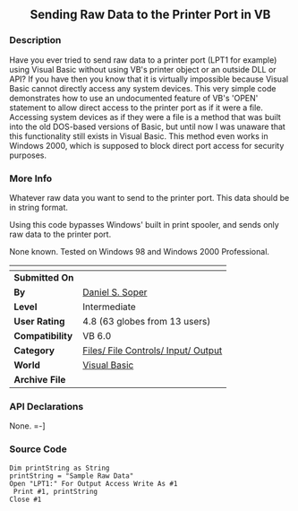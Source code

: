 ﻿<div align="center">

## Sending Raw Data to the Printer Port in VB


</div>

### Description

Have you ever tried to send raw data to a printer port (LPT1 for example) using Visual Basic without using VB's printer object or an outside DLL or API? If you have then you know that it is virtually impossible because Visual Basic cannot directly access any system devices. This very simple code demonstrates how to use an undocumented feature of VB's 'OPEN' statement to allow direct access to the printer port as if it were a file. Accessing system devices as if they were a file is a method that was built into the old DOS-based versions of Basic, but until now I was unaware that this functionality still exists in Visual Basic. This method even works in Windows 2000, which is supposed to block direct port access for security purposes.
 
### More Info
 
Whatever raw data you want to send to the printer port. This data should be in string format.

Using this code bypasses Windows' built in print spooler, and sends only raw data to the printer port.

None known. Tested on Windows 98 and Windows 2000 Professional.


<span>             |<span>
---                |---
**Submitted On**   |
**By**             |[Daniel S\. Soper](https://github.com/Planet-Source-Code/PSCIndex/blob/master/ByAuthor/daniel-s-soper.md)
**Level**          |Intermediate
**User Rating**    |4.8 (63 globes from 13 users)
**Compatibility**  |VB 6\.0
**Category**       |[Files/ File Controls/ Input/ Output](https://github.com/Planet-Source-Code/PSCIndex/blob/master/ByCategory/files-file-controls-input-output__1-3.md)
**World**          |[Visual Basic](https://github.com/Planet-Source-Code/PSCIndex/blob/master/ByWorld/visual-basic.md)
**Archive File**   |[](https://github.com/Planet-Source-Code/daniel-s-soper-sending-raw-data-to-the-printer-port-in-vb__1-12410/archive/master.zip)

### API Declarations

None. =-]


### Source Code

```
Dim printString as String
printString = "Sample Raw Data"
Open "LPT1:" For Output Access Write As #1
 Print #1, printString
Close #1
```

